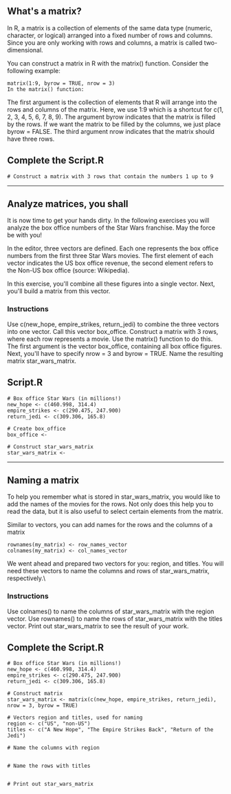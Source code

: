 ## What's a matrix?
In R, a matrix is a collection of elements of the same data type (numeric, character, or logical) arranged into a fixed number of rows and columns. Since you are only working with rows and columns, a matrix is called two-dimensional.

You can construct a matrix in R with the matrix() function. Consider the following example:
```
matrix(1:9, byrow = TRUE, nrow = 3)
In the matrix() function:
```
The first argument is the collection of elements that R will arrange into the rows and columns of the matrix. Here, we use 1:9 which is a shortcut for c(1, 2, 3, 4, 5, 6, 7, 8, 9).
The argument byrow indicates that the matrix is filled by the rows. If we want the matrix to be filled by the columns, we just place byrow = FALSE.
The third argument nrow indicates that the matrix should have three rows.

## Complete the Script.R
```
# Construct a matrix with 3 rows that contain the numbers 1 up to 9

```

--------------------------------------------------------------------------------------------------------------------------------
## Analyze matrices, you shall

It is now time to get your hands dirty. In the following exercises you will analyze the box office numbers of the Star Wars franchise. May the force be with you!

In the editor, three vectors are defined. Each one represents the box office numbers from the first three Star Wars movies. The first element of each vector indicates the US box office revenue, the second element refers to the Non-US box office (source: Wikipedia).

In this exercise, you'll combine all these figures into a single vector. Next, you'll build a matrix from this vector.

### Instructions

Use c(new_hope, empire_strikes, return_jedi) to combine the three vectors into one vector. Call this vector box_office.
Construct a matrix with 3 rows, where each row represents a movie. Use the matrix() function to do this. The first argument is the vector box_office, containing all box office figures. Next, you'll have to specify nrow = 3 and byrow = TRUE. Name the resulting matrix star_wars_matrix.

## Script.R
```
# Box office Star Wars (in millions!)
new_hope <- c(460.998, 314.4)
empire_strikes <- c(290.475, 247.900)
return_jedi <- c(309.306, 165.8)

# Create box_office
box_office <- 

# Construct star_wars_matrix
star_wars_matrix <- 
```
--------------------------------------------------------------------------------------------------------------------------
## Naming a matrix

To help you remember what is stored in star_wars_matrix, you would like to add the names of the movies for the rows. Not only does this help you to read the data, but it is also useful to select certain elements from the matrix.


Similar to vectors, you can add names for the rows and the columns of a matrix
```
rownames(my_matrix) <- row_names_vector
colnames(my_matrix) <- col_names_vector
```
We went ahead and prepared two vectors for you: region, and titles. You will need these vectors to name the columns and rows of star_wars_matrix, respectively.\

### Instructions 

Use colnames() to name the columns of star_wars_matrix with the region vector.
Use rownames() to name the rows of star_wars_matrix with the titles vector.
Print out star_wars_matrix to see the result of your work.


## Complete the Script.R 
```
# Box office Star Wars (in millions!)
new_hope <- c(460.998, 314.4)
empire_strikes <- c(290.475, 247.900)
return_jedi <- c(309.306, 165.8)

# Construct matrix
star_wars_matrix <- matrix(c(new_hope, empire_strikes, return_jedi), nrow = 3, byrow = TRUE)

# Vectors region and titles, used for naming
region <- c("US", "non-US")
titles <- c("A New Hope", "The Empire Strikes Back", "Return of the Jedi")

# Name the columns with region


# Name the rows with titles


# Print out star_wars_matrix
```
